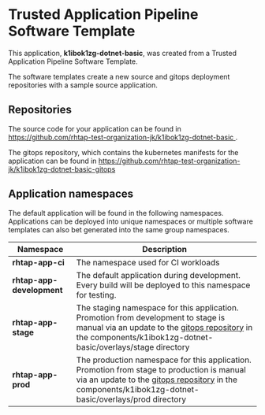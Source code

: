 # Trusted Application Pipeline Software Template

This application, **k1ibok1zg-dotnet-basic**, was created from a Trusted Application Pipeline Software Template.

The software templates create a new source and gitops deployment repositories with a sample source application. 

## Repositories

The source code for your application can be found in [https://github.com/rhtap-test-organization-jk/k1ibok1zg-dotnet-basic ](https://github.com/rhtap-test-organization-jk/k1ibok1zg-dotnet-basic ).
 
The gitops repository, which contains the kubernetes manifests for the application can be found in 
[https://github.com/rhtap-test-organization-jk/k1ibok1zg-dotnet-basic-gitops ](https://github.com/rhtap-test-organization-jk/k1ibok1zg-dotnet-basic-gitops ) 

## Application namespaces 

The default application will be found in the following namespaces. Applications can be deployed into unique namespaces or multiple software templates can also bet generated into the same group namespaces.  

|  Namespace   |  Description   |  
| -------- | -------- |
| **rhtap-app-ci** | The namespace used for CI workloads |
| **rhtap-app-development** | The default application during development. Every build will be deployed to this namespace for testing. |
| **rhtap-app-stage** | The staging namespace for this application. Promotion from development to stage is manual via an update to the [gitops repository](https://github.com/rhtap-test-organization-jk/k1ibok1zg-dotnet-basic-gitops ) in the components/k1ibok1zg-dotnet-basic/overlays/stage directory |
| **rhtap-app-prod** | The production namespace for this application. Promotion from stage to production is manual via an update to the [gitops repository](https://github.com/rhtap-test-organization-jk/k1ibok1zg-dotnet-basic-gitops ) in the components/k1ibok1zg-dotnet-basic/overlays/prod directory |